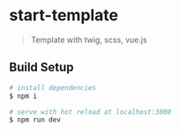 # start-template

> Template with twig, scss, vue.js

## Build Setup

``` bash
# install dependencies
$ npm i

# serve with hot reload at localhost:3000
$ npm run dev

```